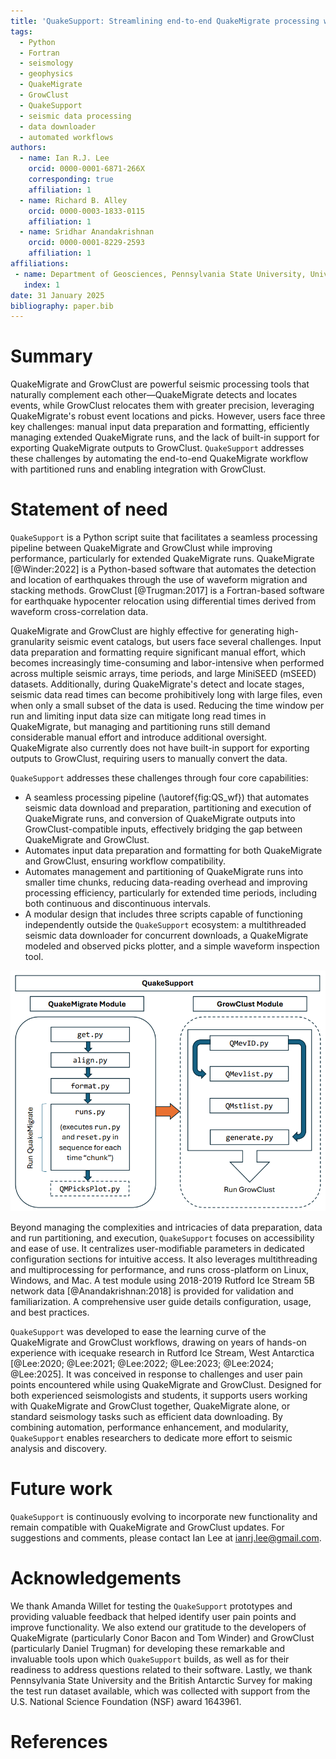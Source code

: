 ```yaml
---
title: 'QuakeSupport: Streamlining end-to-end QuakeMigrate processing with GrowClust integration'
tags:
  - Python
  - Fortran
  - seismology
  - geophysics
  - QuakeMigrate
  - GrowClust
  - QuakeSupport
  - seismic data processing
  - data downloader
  - automated workflows
authors:
  - name: Ian R.J. Lee
    orcid: 0000-0001-6871-266X
    corresponding: true
    affiliation: 1
  - name: Richard B. Alley
    orcid: 0000-0003-1833-0115
    affiliation: 1
  - name: Sridhar Anandakrishnan
    orcid: 0000-0001-8229-2593
    affiliation: 1
affiliations:
 - name: Department of Geosciences, Pennsylvania State University, University Park, PA, USA
   index: 1
date: 31 January 2025
bibliography: paper.bib
---
```


# Summary

QuakeMigrate and GrowClust are powerful seismic processing tools that naturally complement each other—QuakeMigrate detects and locates events, while GrowClust relocates them with greater precision, leveraging QuakeMigrate's robust event locations and picks. However, users face three key challenges: manual input data preparation and formatting, efficiently managing extended QuakeMigrate runs, and the lack of built-in support for exporting QuakeMigrate outputs to GrowClust. `QuakeSupport` addresses these challenges by automating the end-to-end QuakeMigrate workflow with partitioned runs and enabling integration with GrowClust.

# Statement of need

`QuakeSupport` is a Python script suite that facilitates a seamless processing pipeline between QuakeMigrate and GrowClust while improving performance, particularly for extended QuakeMigrate runs. QuakeMigrate [@Winder:2022] is a Python-based software that automates the detection and location of earthquakes through the use of waveform migration and stacking methods. GrowClust [@Trugman:2017] is a Fortran-based software for earthquake hypocenter relocation using differential times derived from waveform cross-correlation data.

QuakeMigrate and GrowClust are highly effective for generating high-granularity seismic event catalogs, but users face several challenges. Input data preparation and formatting require significant manual effort, which becomes increasingly time-consuming and labor-intensive when performed across multiple seismic arrays, time periods, and large MiniSEED (mSEED) datasets. Additionally, during QuakeMigrate's detect and locate stages, seismic data read times can become prohibitively long with large files, even when only a small subset of the data is used. Reducing the time window per run and limiting input data size can mitigate long read times in QuakeMigrate, but managing and partitioning runs still demand considerable manual effort and introduce additional oversight. QuakeMigrate also currently does not have built-in support for exporting outputs to GrowClust, requiring users to manually convert the data.

`QuakeSupport` addresses these challenges through four core capabilities:
+ A seamless processing pipeline (\autoref{fig:QS_wf}) that automates seismic data download and preparation, partitioning and execution of QuakeMigrate runs, and conversion of QuakeMigrate outputs into GrowClust-compatible inputs, effectively bridging the gap between QuakeMigrate and GrowClust.
+ Automates input data preparation and formatting for both QuakeMigrate and GrowClust, ensuring workflow compatibility.
+ Automates management and partitioning of QuakeMigrate runs into smaller time chunks, reducing data-reading overhead and improving processing efficiency, particularly for extended time periods, including both continuous and discontinuous intervals.
+ A modular design that includes three scripts capable of functioning independently outside the `QuakeSupport` ecosystem: a multithreaded seismic data downloader for concurrent downloads, a QuakeMigrate modeled and observed picks plotter, and a simple waveform inspection tool.

![`QuakeSupport` workflow, consisting of the QuakeMigrate and GrowClust modules. Arrows indicate the sequence for running the `QuakeSupport` scripts, with optional scripts enclosed in dashed boxes. Users interested in running only QuakeMigrate can omit the GrowClust module.\label{fig:QS_wf}](QS_wf.png)

Beyond managing the complexities and intricacies of data preparation, data and run partitioning, and execution, `QuakeSupport` focuses on accessibility and ease of use. It centralizes user-modifiable parameters in dedicated configuration sections for intuitive access. It also leverages multithreading and multiprocessing for performance, and runs cross-platform on Linux, Windows, and Mac. A test module using 2018-2019 Rutford Ice Stream 5B network data [@Anandakrishnan:2018] is provided for validation and familiarization. A comprehensive user guide details configuration, usage, and best practices.

`QuakeSupport` was developed to ease the learning curve of the QuakeMigrate and GrowClust workflows, drawing on years of hands-on experience with icequake research in Rutford Ice Stream, West Antarctica [@Lee:2020; @Lee:2021; @Lee:2022; @Lee:2023; @Lee:2024; @Lee:2025]. It was conceived in response to challenges and user pain points encountered while using QuakeMigrate and GrowClust. Designed for both experienced seismologists and students, it supports users working with QuakeMigrate and GrowClust together, QuakeMigrate alone, or standard seismology tasks such as efficient data downloading. By combining automation, performance enhancement, and modularity, `QuakeSupport` enables researchers to dedicate more effort to seismic analysis and discovery.

# Future work

`QuakeSupport` is continuously evolving to incorporate new functionality and remain compatible with QuakeMigrate and GrowClust updates. For suggestions and comments, please contact Ian Lee at [ianrj.lee@gmail.com](mailto:ianrj.lee@gmail.com).

# Acknowledgements

We thank Amanda Willet for testing the `QuakeSupport` prototypes and providing valuable feedback that helped identify user pain points and improve functionality. We also extend our gratitude to the developers of QuakeMigrate (particularly Conor Bacon and Tom Winder) and GrowClust (particularly Daniel Trugman) for developing these remarkable and invaluable tools upon which `QuakeSupport` builds, as well as for their readiness to address questions related to their software. Lastly, we thank Pennsylvania State University and the British Antarctic Survey for making the test run dataset available, which was collected with support from the U.S. National Science Foundation (NSF) award 1643961.

# References